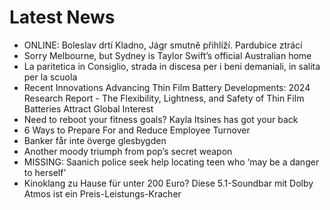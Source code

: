 # Latest News
-  ONLINE: Boleslav drtí Kladno, Jágr smutně přihlíží. Pardubice ztrácí
-  Sorry Melbourne, but Sydney is Taylor Swift’s official Australian home
-  La paritetica in Consiglio, strada in discesa per i beni demaniali, in salita per la scuola
-  Recent Innovations Advancing Thin Film Battery Developments: 2024 Research Report - The Flexibility, Lightness, and Safety of Thin Film Batteries Attract Global Interest
-  Need to reboot your fitness goals? Kayla Itsines has got your back
-  6 Ways to Prepare For and Reduce Employee Turnover
-  Banker får inte överge glesbygden
-  Another moody triumph from pop’s secret weapon
-  MISSING: Saanich police seek help locating teen who ‘may be a danger to herself’
-  Kinoklang zu Hause für unter 200 Euro? Diese 5.1-Soundbar mit Dolby Atmos ist ein Preis-Leistungs-Kracher
